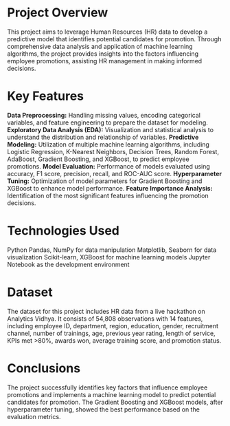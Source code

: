 # Project Overview
This project aims to leverage Human Resources (HR) data to develop a predictive model that identifies potential candidates for promotion. Through comprehensive data analysis and application of machine learning algorithms, the project provides insights into the factors influencing employee promotions, assisting HR management in making informed decisions.

# Key Features
**Data Preprocessing:** Handling missing values, encoding categorical variables, and feature engineering to prepare the dataset for modeling.
**Exploratory Data Analysis (EDA):** Visualization and statistical analysis to understand the distribution and relationship of variables.
**Predictive Modeling:** Utilization of multiple machine learning algorithms, including Logistic Regression, K-Nearest Neighbors, Decision Trees, Random Forest, AdaBoost, Gradient Boosting, and XGBoost, to predict employee promotions.
**Model Evaluation:** Performance of models evaluated using accuracy, F1 score, precision, recall, and ROC-AUC score.
**Hyperparameter Tuning:** Optimization of model parameters for Gradient Boosting and XGBoost to enhance model performance.
**Feature Importance Analysis:** Identification of the most significant features influencing the promotion decisions.

# Technologies Used
Python
Pandas, NumPy for data manipulation
Matplotlib, Seaborn for data visualization
Scikit-learn, XGBoost for machine learning models
Jupyter Notebook as the development environment

# Dataset
The dataset for this project includes HR data from a live hackathon on Analytics Vidhya. It consists of 54,808 observations with 14 features, including employee ID, department, region, education, gender, recruitment channel, number of trainings, age, previous year rating, length of service, KPIs met >80%, awards won, average training score, and promotion status.

# Conclusions
The project successfully identifies key factors that influence employee promotions and implements a machine learning model to predict potential candidates for promotion. The Gradient Boosting and XGBoost models, after hyperparameter tuning, showed the best performance based on the evaluation metrics.
